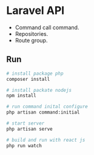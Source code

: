 # Laravel API

* Command call command.
* Repositories.
* Route group.

## Run

```bash
# install package php
composer install

# install packate nodejs
npm install

# run command inital configure
php artisan command:initial

# start server
php artisan serve

# build and run with react js
php run watch
```
